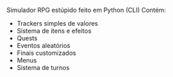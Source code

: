 Simulador RPG estúpido feito em Python (CLI)
Contém:
- Trackers simples de valores
- Sistema de itens e efeitos
- Quests
- Eventos aleatórios
- Finais customizados
- Menus
- Sistema de turnos
